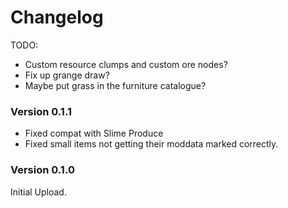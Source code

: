 ﻿Changelog
===========

TODO:
   - Custom resource clumps and custom ore nodes?
   - Fix up grange draw?
   - Maybe put grass in the furniture catalogue?

### Version 0.1.1
* Fixed compat with Slime Produce
* Fixed small items not getting their moddata marked correctly.

### Version 0.1.0

Initial Upload.
